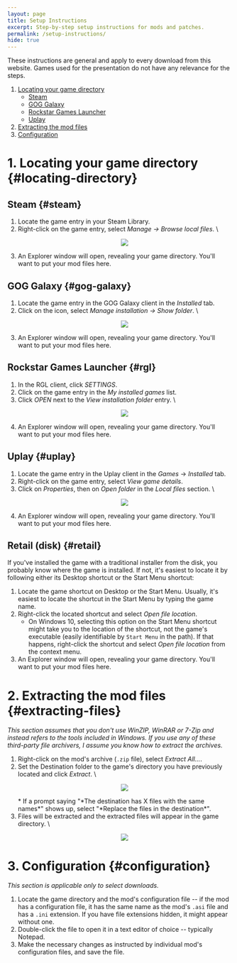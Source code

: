 ```yaml
---
layout: page
title: Setup Instructions
excerpt: Step-by-step setup instructions for mods and patches.
permalink: /setup-instructions/
hide: true
---
```


These instructions are general and apply to every download from this website.
Games used for the presentation do not have any relevance for the steps.

1. [Locating your game directory](#locating-directory)
    * [Steam](#steam)
    * [GOG Galaxy](#gog-galaxy)
    * [Rockstar Games Launcher](#rgl)
    * [Uplay](#uplay)
2. [Extracting the mod files](#extracting-files)
3. [Configuration](#configuration)

# 1. Locating your game directory {#locating-directory}

## Steam {#steam}

1. Locate the game entry in your Steam Library.
2. Right-click on the game entry, select *Manage -> Browse local files*. \\
    <p align="center">
    <img src="{% link assets/img/setup/steam.jpg %}">
    </p>
3. An Explorer window will open, revealing your game directory. You'll want to put your mod files here.

## GOG Galaxy {#gog-galaxy}

1. Locate the game entry in the GOG Galaxy client in the *Installed* tab.
2. Click on the <i class='fas icomoon icon-gog-settings'></i> icon, select *Manage installation -> Show folder*. \\
    <p align="center">
    <img src="{% link assets/img/setup/gog-galaxy.jpg %}">
    </p>
3. An Explorer window will open, revealing your game directory. You'll want to put your mod files here.

## Rockstar Games Launcher {#rgl}

1. In the RGL client, click *SETTINGS*.
2. Click on the game entry in the *My installed games* list.
3. Click *OPEN* next to the *View installation folder* entry. \\
    <p align="center">
    <img src="{% link assets/img/setup/rgl.jpg %}">
    </p>
4. An Explorer window will open, revealing your game directory. You'll want to put your mod files here.

## Uplay {#uplay}

1. Locate the game entry in the Uplay client in the *Games* -> *Installed* tab.
2. Right-click on the game entry, select *View game details*.
2. Click on *Properties*, then on *Open folder* in the *Local files* section. \\
    <p align="center">
    <img src="{% link assets/img/setup/uplay.jpg %}">
    </p>
4. An Explorer window will open, revealing your game directory. You'll want to put your mod files here.

## Retail (disk) {#retail}

If you've installed the game with a traditional installer from the disk, you probably know where the game is installed.
If not, it's easiest to locate it by following either its Desktop shortcut or the Start Menu shortcut:

1. Locate the game shortcut on Desktop or the Start Menu. Usually, it's easiest to locate the shortcut in the Start Menu by typing the game name.
2. Right-click the located shortcut and select *Open file location*.
    * On Windows 10, selecting this option on the Start Menu shortcut might take you to the location of the shortcut, not the game's executable
      (easily identifiable by `Start Menu` in the path). If that happens, right-click the shortcut and select *Open file location* from the context menu.
3. An Explorer window will open, revealing your game directory. You'll want to put your mod files here.   

# 2. Extracting the mod files {#extracting-files}
_This section assumes that you don't use WinZIP, WinRAR or 7-Zip and instead refers to the tools included in Windows._
_If you use any of these third-party file archivers, I assume you know how to extract the archives._

1. Right-click on the mod's archive (`.zip` file), select *Extract All...*.
2. Set the Destination folder to the game's directory you have previously located and click *Extract*. \\
    <p align="center">
    <img src="{% link assets/img/setup/extract-all.jpg %}">
    </p>
    * If a prompt saying "*The destination has X files with the same names*" shows up, select "*Replace the files in the destination*".
3. Files will be extracted and the extracted files will appear in the game directory. \\
    <p align="center">
    <img src="{% link assets/img/setup/mod-files.jpg %}">
    </p>

# 3. Configuration {#configuration}
_This section is applicable only to select downloads._

1. Locate the game directory and the mod's configuration file -- if the mod has a configuration file,
   it has the same name as the mod's `.asi` file and has a `.ini` extension. If you have file extensions hidden,
   it might appear without one.
2. Double-click the file to open it in a text editor of choice -- typically Notepad.
3. Make the necessary changes as instructed by individual mod's configuration files, and save the file.